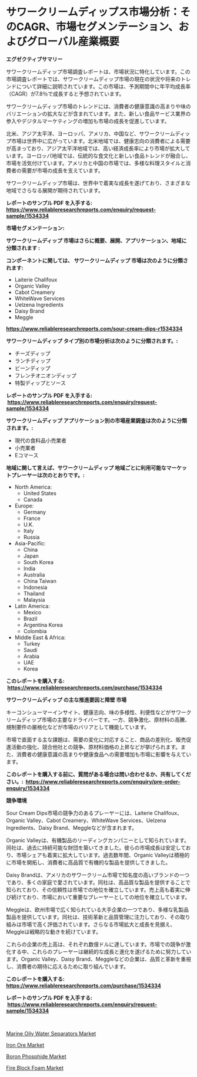 <p><h1>サワークリームディップス市場分析：そのCAGR、市場セグメンテーション、およびグローバル産業概要</h1></p><p><strong>エグゼクティブサマリー</strong></p>
<p><p>サワークリームディップ市場調査レポートは、市場状況に特化しています。この市場調査レポートでは、サワークリームディップ市場の現在の状況や将来のトレンドについて詳細に説明されています。この市場は、予測期間中に年平均成長率（CAGR）が7.8％で成長すると予想されています。</p><p>サワークリームディップ市場のトレンドには、消費者の健康意識の高まりや味のバリエーションの拡大などが含まれています。また、新しい食品サービス業界の参入やデジタルマーケティングの増加も市場の成長を促進しています。</p><p>北米、アジア太平洋、ヨーロッパ、アメリカ、中国など、サワークリームディップ市場は世界中に広がっています。北米地域では、健康志向の消費者による需要が高まっており、アジア太平洋地域では、高い経済成長率により市場が拡大しています。ヨーロッパ地域では、伝統的な食文化と新しい食品トレンドが融合し、市場を活気付けています。アメリカと中国の市場では、多様な料理スタイルと消費者の需要が市場の成長を支えています。</p><p>サワークリームディップ市場は、世界中で着実な成長を遂げており、さまざまな地域でさらなる展開が期待されています。</p></p>
<p><strong>レポートのサンプル PDF を入手する: <a href="https://www.reliableresearchreports.com/enquiry/request-sample/1534334">https://www.reliableresearchreports.com/enquiry/request-sample/1534334</a></strong></p>
<p><strong>市場セグメンテーション:</strong></p>
<p><strong> サワークリームディップ 市場はさらに概要、展開、アプリケーション、地域に分類されます :</strong></p>
<p><strong>コンポーネントに関しては、 サワークリームディップ 市場は次のように分類されます: &nbsp;</strong></p>
<p><ul><li>Laiterie Chalifoux</li><li>Organic Valley</li><li>Cabot Creamery</li><li>WhiteWave Services</li><li>Uelzena Ingredients</li><li>Daisy Brand</li><li>Meggle</li></ul></p>
<p><strong><a href="https://www.reliableresearchreports.com/sour-cream-dips-r1534334">https://www.reliableresearchreports.com/sour-cream-dips-r1534334</a></strong></p>
<p><strong> サワークリームディップ タイプ別の市場分析は次のように分類されます。:</strong></p>
<p><ul><li>チーズディップ</li><li>ランチディップ</li><li>ビーンディップ</li><li>フレンチオニオンディップ</li><li>特製ディップとソース</li></ul></p>
<p><strong>レポートのサンプル PDF を入手する: &nbsp;<a href="https://www.reliableresearchreports.com/enquiry/request-sample/1534334">https://www.reliableresearchreports.com/enquiry/request-sample/1534334</a></strong></p>
<p><strong> サワークリームディップ アプリケーション別の市場産業調査は次のように分類されます。:</strong></p>
<p><ul><li>現代の食料品小売業者</li><li>小売業者</li><li>Eコマース</li></ul></p>
<p><strong>地域に関して言えば、サワークリームディップ 地域ごとに利用可能なマーケットプレーヤーは次のとおりです。:</strong></p>
<p><ul>
    <li>
        North America:
        <ul>
            <li>United States</li>
            <li>Canada</li>
        </ul>
    </li>
    <li>
        Europe:
        <ul>
            <li>Germany</li>
            <li>France</li>
            <li>U.K.</li>
            <li>Italy</li>
            <li>Russia</li>
        </ul>
    </li>
    <li>
        Asia-Pacific:
        <ul>
            <li>China</li>
            <li>Japan</li>
            <li>South Korea</li>
            <li>India</li>
            <li>Australia</li>
            <li>China Taiwan</li>
            <li>Indonesia</li>
            <li>Thailand</li>
            <li>Malaysia</li>
        </ul>
    </li>
    <li>
        Latin America:
        <ul>
            <li>Mexico</li>
            <li>Brazil</li>
            <li>Argentina Korea</li>
            <li>Colombia</li>
        </ul>
    </li>
    <li>
        Middle East & Africa:
        <ul>
            <li>Turkey</li>
            <li>Saudi</li>
            <li>Arabia</li>
            <li>UAE</li>
            <li>Korea</li>
        </ul>
    </li>
    </ul></p>
<p><strong>このレポートを購入する: &nbsp;<a href="https://www.reliableresearchreports.com/purchase/1534334">https://www.reliableresearchreports.com/purchase/1534334</a></strong></p>
<p><strong>サワークリームディップ の主な推進要因と障壁 市場</strong></p>
<p><p>キーコンシューマーインサイト、健康志向、味の多様性、利便性などがサワークリームディップ市場の主要なドライバーです。一方、競争激化、原材料の高騰、規制要件の厳格化などが市場のバリアとして機能しています。</p><p>市場で直面する主な課題は、需要の変化に対応すること、商品の差別化、販売促進活動の強化、競合他社との競争、原材料価格の上昇などが挙げられます。また、消費者の健康意識の高まりや健康食品への需要増加も市場に影響を与えています。</p></p>
<p><strong>このレポートを購入する前に、質問がある場合は問い合わせるか、共有してください。:&nbsp; <a href="https://www.reliableresearchreports.com/enquiry/pre-order-enquiry/1534334">https://www.reliableresearchreports.com/enquiry/pre-order-enquiry/1534334</a></strong></p>
<p><strong>競争環境</strong></p>
<p><p>Sour Cream Dips市場の競争力のあるプレーヤーには、Laiterie Chalifoux、Organic Valley、Cabot Creamery、WhiteWave Services、Uelzena Ingredients、Daisy Brand、Meggleなどが含まれます。 </p><p>Organic Valleyは、有機製品のリーディングカンパニーとして知られています。同社は、過去に持続可能な財団を築いてきました。彼らの市場成長は安定しており、市場シェアも着実に拡大しています。過去数年間、Organic Valleyは積極的に市場を開拓し、消費者に高品質で有機的な製品を提供してきました。</p><p>Daisy Brandは、アメリカのサワークリーム市場で知名度の高いブランドの一つであり、多くの家庭で愛されています。同社は、高品質な製品を提供することで知られており、その信頼性は市場での地位を確立しています。売上高も着実に伸び続けており、市場において重要なプレーヤーとしての地位を確立しています。</p><p>Meggleは、欧州市場で広く知られている大手企業の一つであり、多様な乳製品製品を提供しています。同社は、技術革新と品質管理に注力しており、その取り組みは市場で高く評価されています。さらなる市場拡大と成長を見据え、Meggleは戦略的な動きを続けています。</p><p>これらの企業の売上高は、それぞれ数億ドルに達しています。市場での競争が激化する中、これらのプレーヤーは継続的な成長と進化を遂げるために努力しています。Organic Valley、Daisy Brand、Meggleなどの企業は、品質と革新を重視し、消費者の期待に応えるために取り組んでいます。</p></p>
<p><strong>このレポートを購入する: &nbsp; <a href="https://www.reliableresearchreports.com/purchase/1534334">https://www.reliableresearchreports.com/purchase/1534334</a></strong></p>
<p><strong>レポートのサンプル PDF を入手する: &nbsp;<a href="https://www.reliableresearchreports.com/enquiry/request-sample/1534334">https://www.reliableresearchreports.com/enquiry/request-sample/1534334</a></strong><strong></strong></p>
<p>&nbsp;</p>
<p><p><a href="https://view.publitas.com/reportprime-1/global-marine-oily-water-separators-market-by-types-applications-and-major-players-with-regional-growth-rate-analysis-and-development-situation-from-2024-to-2031/">Marine Oily Water Separators Market</a></p><p><a href="https://sudsy-motorcycle-bbc.notion.site/Iron-Ore-Market-Challenges-Opportunities-and-Growth-Drivers-and-Major-Market-Players-forecasted-f-a15982b177b64d53a08e7d270c9efcbe">Iron Ore Market</a></p><p><a href="https://issuu.com/reportprime-2/docs/boron-phosphide-market-size-2030.pptx">Boron Phosphide Market</a></p><p><a href="https://issuu.com/reportprime-2/docs/fire-block-foam-market-size-2030.pptx">Fire Block Foam Market</a></p></p>